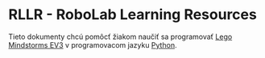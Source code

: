 # RLLR - RoboLab Learning Resources

Tieto dokumenty chcú pomôcť žiakom naučiť sa programovať [Lego Mindstorms
EV3](https://en.wikipedia.org/wiki/Lego_Mindstorms_EV3) v programovacom jazyku
[Python](https://www.python.org/).
